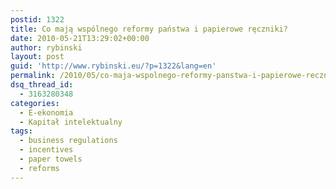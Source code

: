 ```yaml
---
postid: 1322
title: Co mają wspólnego reformy państwa i papierowe ręczniki?
date: 2010-05-21T13:29:02+00:00
author: rybinski
layout: post
guid: 'http://www.rybinski.eu/?p=1322&lang=en'
permalink: /2010/05/co-maja-wspolnego-reformy-panstwa-i-papierowe-reczniki/
dsq_thread_id:
  - 3163280348
categories:
  - E-ekonomia
  - Kapitał intelektualny
tags:
  - business regulations
  - incentives
  - paper towels
  - reforms
---
```

